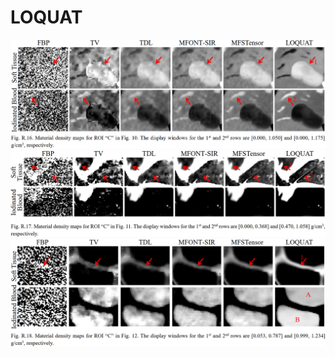 # LOQUAT
![Material density maps for ROI “C” in Fig. 10.](images/FigR16.png)
![Material density maps for ROI “C” in Fig. 11.](images/FigR17.png)
![Material density maps for ROI “C” in Fig. 12.](images/FigR18.png)
